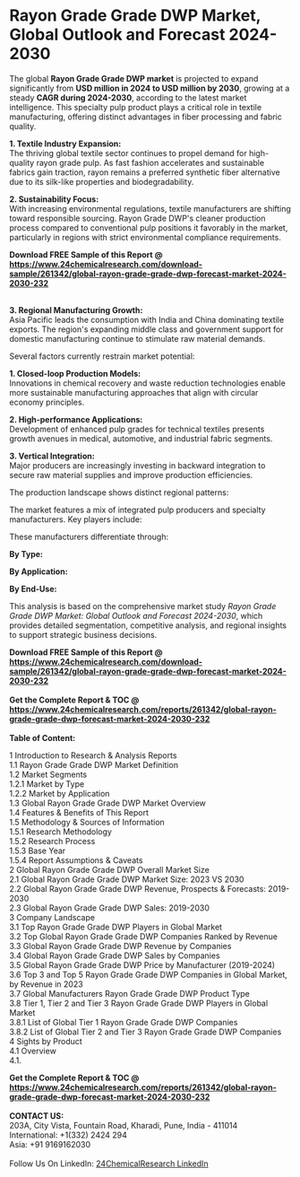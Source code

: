 <h1>Rayon Grade Grade DWP Market, Global Outlook and Forecast 2024-2030</h1><p>The global <strong>Rayon Grade Grade DWP market</strong> is projected to expand significantly from <strong>USD million in 2024 to USD million by 2030</strong>, growing at a steady <strong>CAGR during 2024-2030</strong>, according to the latest market intelligence. This specialty pulp product plays a critical role in textile manufacturing, offering distinct advantages in fiber processing and fabric quality.</p><p><strong>1. Textile Industry Expansion:</strong><br>
The thriving global textile sector continues to propel demand for high-quality rayon grade pulp. As fast fashion accelerates and sustainable fabrics gain traction, rayon remains a preferred synthetic fiber alternative due to its silk-like properties and biodegradability.</p><p><strong>2. Sustainability Focus:</strong><br>
With increasing environmental regulations, textile manufacturers are shifting toward responsible sourcing. Rayon Grade DWP's cleaner production process compared to conventional pulp positions it favorably in the market, particularly in regions with strict environmental compliance requirements.</p><div><b>Download FREE Sample of this Report @ 
            <a href="https://www.24chemicalresearch.com/download-sample/261342/global-rayon-grade-grade-dwp-forecast-market-2024-2030-232">
            https://www.24chemicalresearch.com/download-sample/261342/global-rayon-grade-grade-dwp-forecast-market-2024-2030-232</a></b></div><br><p><strong>3. Regional Manufacturing Growth:</strong><br>
Asia Pacific leads the consumption with India and China dominating textile exports. The region's expanding middle class and government support for domestic manufacturing continue to stimulate raw material demands.</p><p>Several factors currently restrain market potential:</p><p><strong>1. Closed-loop Production Models:</strong><br>
Innovations in chemical recovery and waste reduction technologies enable more sustainable manufacturing approaches that align with circular economy principles.</p><p><strong>2. High-performance Applications:</strong><br>
Development of enhanced pulp grades for technical textiles presents growth avenues in medical, automotive, and industrial fabric segments.</p><p><strong>3. Vertical Integration:</strong><br>
Major producers are increasingly investing in backward integration to secure raw material supplies and improve production efficiencies.</p><p>The production landscape shows distinct regional patterns:</p><p>The market features a mix of integrated pulp producers and specialty manufacturers. Key players include:</p><p>These manufacturers differentiate through:</p><p><strong>By Type:</strong></p><p><strong>By Application:</strong></p><p><strong>By End-Use:</strong></p><p>This analysis is based on the comprehensive market study <em>Rayon Grade Grade DWP Market: Global Outlook and Forecast 2024-2030</em>, which provides detailed segmentation, competitive analysis, and regional insights to support strategic business decisions.</p><div><b>Download FREE Sample of this Report @ 
            <a href="https://www.24chemicalresearch.com/download-sample/261342/global-rayon-grade-grade-dwp-forecast-market-2024-2030-232">
            https://www.24chemicalresearch.com/download-sample/261342/global-rayon-grade-grade-dwp-forecast-market-2024-2030-232</a></b></div><br><div><b>Get the Complete Report & TOC @ 
            <a href="https://www.24chemicalresearch.com/reports/261342/global-rayon-grade-grade-dwp-forecast-market-2024-2030-232">
            https://www.24chemicalresearch.com/reports/261342/global-rayon-grade-grade-dwp-forecast-market-2024-2030-232</a></b></div><br>
            <b>Table of Content:</b><p>1 Introduction to Research & Analysis Reports<br />
    1.1 Rayon Grade Grade DWP Market Definition<br />
    1.2 Market Segments<br />
        1.2.1 Market by Type<br />
        1.2.2 Market by Application<br />
    1.3 Global Rayon Grade Grade DWP Market Overview<br />
    1.4 Features & Benefits of This Report<br />
    1.5 Methodology & Sources of Information<br />
        1.5.1 Research Methodology<br />
        1.5.2 Research Process<br />
        1.5.3 Base Year<br />
        1.5.4 Report Assumptions & Caveats<br />
2 Global Rayon Grade Grade DWP Overall Market Size<br />
    2.1 Global Rayon Grade Grade DWP Market Size: 2023 VS 2030<br />
    2.2 Global Rayon Grade Grade DWP Revenue, Prospects & Forecasts: 2019-2030<br />
    2.3 Global Rayon Grade Grade DWP Sales: 2019-2030<br />
3 Company Landscape<br />
    3.1 Top Rayon Grade Grade DWP Players in Global Market<br />
    3.2 Top Global Rayon Grade Grade DWP Companies Ranked by Revenue<br />
    3.3 Global Rayon Grade Grade DWP Revenue by Companies<br />
    3.4 Global Rayon Grade Grade DWP Sales by Companies<br />
    3.5 Global Rayon Grade Grade DWP Price by Manufacturer (2019-2024)<br />
    3.6 Top 3 and Top 5 Rayon Grade Grade DWP Companies in Global Market, by Revenue in 2023<br />
    3.7 Global Manufacturers Rayon Grade Grade DWP Product Type<br />
    3.8 Tier 1, Tier 2 and Tier 3 Rayon Grade Grade DWP Players in Global Market<br />
        3.8.1 List of Global Tier 1 Rayon Grade Grade DWP Companies<br />
        3.8.2 List of Global Tier 2 and Tier 3 Rayon Grade Grade DWP Companies<br />
4 Sights by Product<br />
    4.1 Overview<br />
        4.1.</p><div><b>Get the Complete Report & TOC @ 
            <a href="https://www.24chemicalresearch.com/reports/261342/global-rayon-grade-grade-dwp-forecast-market-2024-2030-232">
            https://www.24chemicalresearch.com/reports/261342/global-rayon-grade-grade-dwp-forecast-market-2024-2030-232</a></b></div><br><b>CONTACT US:</b><br>
            203A, City Vista, Fountain Road, Kharadi, Pune, India - 411014<br>
            International: +1(332) 2424 294<br>
            Asia: +91 9169162030 <br><br>
            Follow Us On LinkedIn: <a href="https://www.linkedin.com/company/24chemicalresearch/">24ChemicalResearch LinkedIn</a>